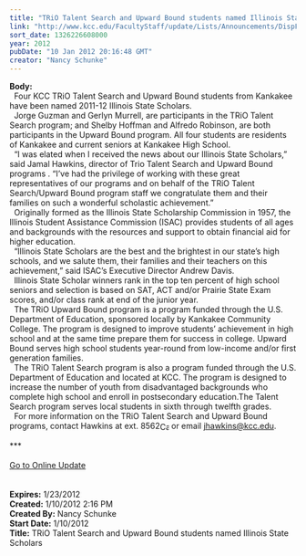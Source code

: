 ```yaml
---
title: "TRiO Talent Search and Upward Bound students named Illinois State Scholars"
link: "http://www.kcc.edu/FacultyStaff/update/Lists/Announcements/DispForm.aspx?ID=570"
sort_date: 1326226608000
year: 2012
pubDate: "10 Jan 2012 20:16:48 GMT"
creator: "Nancy Schunke"
---
```


<div><b>Body:</b> <div class="ExternalClass032B4D869580491D856A0051678D9367">
<div>  Four KCC TRiO Talent Search and Upward Bound students from Kankakee have been named 2011-12 Illinois State Scholars.  </div>
<div>  Jorge Guzman and Gerlyn Murrell, are participants in the TRiO Talent Search program; and Shelby Hoffman and Alfredo Robinson, are both participants in the Upward Bound program. All four students are residents of Kankakee and current seniors at Kankakee High School.<br />  “I was elated when I received the news about our Illinois State Scholars,” said Jamal Hawkins, director of Trio Talent Search and Upward Bound programs . “I’ve had the privilege of working with these great representatives of our programs and on behalf of the TRiO Talent Search/Upward Bound program staff we congratulate them and their families on such a wonderful scholastic achievement.”<br />  Originally formed as the Illinois State Scholarship Commission in 1957, the Illinois Student Assistance Commission (ISAC) provides students of all ages and backgrounds with the resources and support to obtain financial aid for higher education.</div>
<div>  “Illinois State Scholars are the best and the brightest in our state’s high schools, and we salute them, their families and their teachers on this achievement,” said ISAC’s Executive Director Andrew Davis.</div>
<div>  Illinois State Scholar winners rank in the top ten percent of high school seniors and selection is based on SAT, ACT and/or Prairie State Exam scores, and/or class rank at end of the junior year.<br />  The TRiO Upward Bound program is a program funded through the U.S. Department of Education, sponsored locally by Kankakee Community College. The program is designed to improve students’ achievement in high school and at the same time prepare them for success in college. Upward Bound serves high school students year-round from low-income and/or first generation families.<br />  The TRiO Talent Search program is also a program funded through the U.S. Department of Education and located at KCC. The program is designed to increase the number of youth from disadvantaged backgrounds who complete high school and enroll in postsecondary education.The Talent Search program serves local students in sixth through twelfth grades.<br />  For more information on the TRiO Talent Search and Upward Bound programs, contact Hawkins at <span style="white-space:nowrap" class="baec5a81-e4d6-4674-97f3-e9220f0136c1">ext. 8562<a style="border-bottom:medium none;position:static !important;border-left:medium none;margin:0px;width:16px;bottom:0px;display:inline;white-space:nowrap;float:none;height:16px;vertical-align:middle;overflow:hidden;border-top:medium none;top:0px;cursor:hand;right:0px;border-right:medium none;left:0px" title="Call: 815-802-8562" href="/FacultyStaff/update/Lists/Announcements/EditForm.aspx?ID=570&amp;Source=/_layouts/sitemanager.aspx?SmtContext%3DSPList%3a7e45450e-520d-4ad3-81dd-a79ebcc75df4?SPWeb%3a6dd7d01a-f4b3-47f9-8d35-b60692caa2f7%3a%26SmtContextExpanded%3DTrue%26Filter%3D1%26pgsz%3D1000%26vrmode%3DFalse#"><img style="border-bottom:medium none;position:static !important;border-left:medium none;margin:0px;width:16px;bottom:0px;display:inline;white-space:nowrap;float:none;height:16px;vertical-align:middle;overflow:hidden;border-top:medium none;top:0px;cursor:hand;right:0px;border-right:medium none;left:0px" title="Call: 815-802-8562" /></a></span> or email <a href="mailto:jhawkins@kcc.edu">jhawkins@kcc.edu</a>.</div>
<div> </div>
<div>***</div>
<div> </div>
<div><a href="/FacultyStaff/update/Pages/dailyupdate.aspx">Go to Online Update</a></div>
<div><br /> </div></div></div>
<div><b>Expires:</b> 1/23/2012</div>
<div><b>Created:</b> 1/10/2012 2:16 PM</div>
<div><b>Created By:</b> Nancy Schunke</div>
<div><b>Start Date:</b> 1/10/2012</div>
<div><b>Title:</b> TRiO Talent Search and Upward Bound students named Illinois State Scholars</div>

